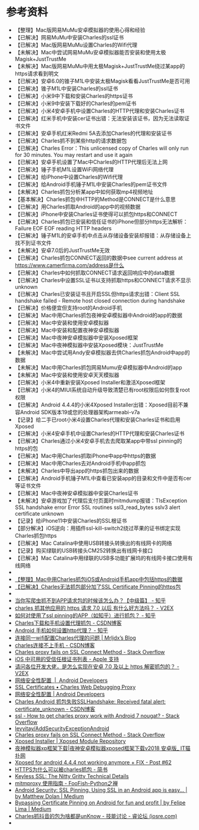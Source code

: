 # 参考资料

* 【整理】Mac版网易MuMu安卓模拟器的使用心得和经验
* 【已解决】网易MuMu中安装Charles的ssl证书
* 【已解决】Mac版网易MuMu设置Charles的Wifi代理
* 【未解决】Mac中尝试网易MuMu安卓模拟器能否安装和使用太极Magisk+JustTrustMe
* 【未解决】Mac版网易MuMu中用太极Magisk+JustTrustMe绕过某app的https请求看到明文
* 【已解决】安卓6.0的锥子M1L中安装太极Magisk看看JustTrustMe是否可用
* 【已解决】锥子M1L中安装Charles的ssl证书
* 【已解决】小米9中下载和安装Charles的https证书
* 【已解决】小米9中安装下载好的Charles的pem证书
* 【已解决】小米4安卓手机中设置Charles的HTTP代理和安装Charles证书
* 【已解决】红米手机中安装cer证书出错：无法安装该证书，因为无法读取证书文件
* 【已解决】安卓手机红米Redmi 5A去添加Charles的代理和安装证书
* 【已解决】Charles抓不到某些http的请求数据包
* 【已解决】Charles Error：This unlicensed copy of Charles will only run for 30 minutes. You may restart and use it again
* 【已解决】安卓手机设置了Mac中Charles的HTTP代理后无法上网
* 【已解决】锤子手机M1L设置WiFi网络代理
* 【已解决】给iPhone中设置Charles的Wifi代理
* 【已解决】给Android手机锤子M1L中安装Charles的pem证书文件
* 【未解决】Charles抓包分析某app中如何获取mp4视频地址
* 【基本解决】Charles抓包中HTTP的Method是CONNECT是什么意思
* 【已解决】用Charles抓取Android的app中的视频数据
* 【已解决】iPhone中安装Charles证书使得可以抓包https和CONNECT
* 【已解决】Charles抓包已安装和信任证书的iPhone但部分https无法解析：Failure EOF EOF reading HTTP headers
* 【已解决】锤子M1L的安卓手机中点击从存储设备安装却报错：从存储设备上找不到证书文件
* 【未解决】安卓7.0后的JustTrustMe无效
* 【已解决】Charles抓包CONNECT返回的数据中see current address at https://www.camerfirma.com/address是什么
* 【已解决】Charles中如何抓取CONNECT请求返回响应中的data数据
* 【已解决】Charles中设置SSL证书以支持抓取https和CONNECT请求不显示unknown
* 【已解决】Charles已安装证书且开启SSL但https请求出错：Client SSL handshake failed - Remote host closed connection during handshake
* 【已解决】价格便宜但支持root的Android手机
* 【已解决】Mac中用Charles抓包夜神安卓模拟器中Android的app的数据
* 【已解决】Mac中安装和使用安卓模拟器
* 【已解决】Mac中安装和配置夜神安卓模拟器
* 【已解决】Mac中夜神安卓模拟器中安装Xposed框架
* 【已解决】Mac中夜神模拟器中安装Xposed模块：JustTrustMe
* 【未解决】Mac中尝试用Andy安卓模拟器去供Charles抓包Android中app的数据
* 【未解决】Mac中用Charles抓包网易Mumu安卓模拟器中Android的app
* 【未解决】Mac中安装和使用安卓天天模拟器
* 【已解决】小米4中重新安装Xposed Installer和激活Xposed框架
* 【已解决】小米4的MIUI系统自动升级导致清楚已有root权限后如何恢复root权限
* 【已解决】Android 4.4.4的小米4Xposed Installer出错：Xposed目前不兼容Android SDK版本19或您的处理器架构armeabi-v7a
* 【记录】给二手已root小米4设置Charles代理和安装Charles证书和启用Xposed
* 【已解决】小米4安卓手机中设置Charles的HTTP代理和安装Charles证书
* 【已解决】Charles通过小米4安卓手机去去爬取某app中带ssl pinning的https的包
* 【已解决】Mac中用Charles抓取iPhone中app中https的数据
* 【已解决】Mac中用Charles去对Android手机中app抓包
* 【未解决】Charles中导出app的https抓包出来的数据
* 【已解决】Android手机锤子M1L中查看已安装app的目录和文件中是否有cer等证书文件
* 【已解决】Mac中夜神安卓模拟器中安装Charles证书
* 【未解决】安卓游戏加了代理后支付页面时mitmdump报错：TlsException SSL handshake error Error SSL routines ssl3_read_bytes sslv3 alert certificate unknown
* 【记录】给iPhone11中安装Charles的SSL根证书
* 【部分解决】iOS逆向：用插件ssl-kill-switch2绕过苹果的证书绑定实现Charles抓包https
* 【已解决】Mac Catalina中使用USB转接头转换出的有线网卡的网络
* 【记录】购买绿联的USB转接头CM252转换出有线网卡接口
* 【已解决】Mac Catalina中用绿联的USB多功能扩展坞的有线网卡接口使用有线网络
* 
* [【整理】Mac中用Charles抓包iOS或Android手机app中包括https的数据](http://www.crifan.com/mac_use_charles_capture_crawl_ios_android_phone_app_data_include_https_package)
* [【已解决】Charles无法抓包部分加了SSL Certificate Pinning的https包](http://www.crifan.com/charles_cannot_crawl_parital_https_request_package_which_using_ssl_cerificate_pinning)
* 
* [当你写爬虫抓不到APP请求包的时候该怎么办？【中级篇】 - 知乎](https://zhuanlan.zhihu.com/p/56397466)
* [charles 抓其他应用的 https 请求 7.0 以后 有什么好方法吗？ - V2EX](https://www.v2ex.com/t/528852)
* [如何对使用了ssl pinning的APP（如知乎）进行抓包？ - 知乎](https://www.zhihu.com/question/60618756)
* [Charles下载和手机设置代理抓包 - CSDN博客](https://blog.csdn.net/u014773821/article/details/75514690)
* [Android 手机如何设置http代理？ - 知乎](https://www.zhihu.com/question/21474174)
* [连接同一wifi配置Charles代理的问题 | Mrljdx’s Blog](http://mrljdx.com/2016/06/16/%E8%BF%9E%E6%8E%A5%E5%90%8C%E4%B8%80wifi%E9%85%8D%E7%BD%AECharles%E4%BB%A3%E7%90%86%E7%9A%84%E9%97%AE%E9%A2%98/)
* [charles连接不上手机 - CSDN博客](https://blog.csdn.net/dingqk/article/details/80384391)
* [Charles proxy fails on SSL Connect Method - Stack Overflow](https://stackoverflow.com/questions/19108067/charles-proxy-fails-on-ssl-connect-method)
* [iOS 中可用的受信任根证书列表 - Apple 支持](https://support.apple.com/zh-cn/HT204132)
* [请问各位开发大佬，是怎么实现在安卓 7.0 及以上 https 解密抓包的？ - V2EX](https://www.v2ex.com/t/520791)
* [网络安全性配置  |  Android Developers](https://developer.android.com/training/articles/security-config)
* [SSL Certificates • Charles Web Debugging Proxy](https://www.charlesproxy.com/documentation/using-charles/ssl-certificates/)
* [网络安全性配置  |  Android Developers](https://developer.android.google.cn/training/articles/security-config)
* [Charles Android 抓包失败SSLHandshake: Received fatal alert: certificate_unknown - CSDN博客](https://blog.csdn.net/mrxiagc/article/details/75329629)
* [ssl - How to get charles proxy work with Android 7 nougat? - Stack Overflow](https://stackoverflow.com/questions/39215229/how-to-get-charles-proxy-work-with-android-7-nougat)
* [levyitay/AddSecurityExceptionAndroid](https://github.com/levyitay/AddSecurityExceptionAndroid)
* [Charles proxy fails on SSL Connect Method - Stack Overflow](https://stackoverflow.com/questions/19108067/charles-proxy-fails-on-ssl-connect-method/52277209#52277209)
* [Xposed Installer | Xposed Module Repository](http://repo.xposed.info/module/de.robv.android.xposed.installer)
* [夜神模拟器xp框架下载|夜神安卓模拟器xposed框架下载v2018 安卓版_ IT猫扑网](http://www.itmop.com/downinfo/259107.html)
* [Xposed for android 4.4.4 not working anymore + FIX - Post #62](https://forum.xda-developers.com/showpost.php?p=64063168&postcount=62)
* [HTTPS为什么可以被charles抓包 - 简书](https://www.jianshu.com/p/a1bd0bcfe6a5)
* [Keyless SSL: The Nitty Gritty Technical Details](https://blog.cloudflare.com/keyless-ssl-the-nitty-gritty-technical-details/)
* [mitmproxy 使用指南 - FooFish-Python之禅](https://foofish.net/mitmproxy-toturial.html)
* [Android Security: SSL Pinning. Using SSL in an Android app is easy… | by Matthew Dolan | Medium](https://medium.com/@appmattus/android-security-ssl-pinning-1db8acb6621e)
* [Bypassing Certificate Pinning on Android for fun and profit | by Felipe Lima | Medium](https://medium.com/@felipecsl/bypassing-certificate-pinning-on-android-for-fun-and-profit-1b0d14beab2b)
* [Charles抓抖音的包为啥都是unKnow - 技能讨论 - 睿论坛 (iosre.com)](https://iosre.com/t/charles%E6%8A%93%E6%8A%96%E9%9F%B3%E7%9A%84%E5%8C%85%E4%B8%BA%E5%95%A5%E9%83%BD%E6%98%AFunknow/20202)
* 